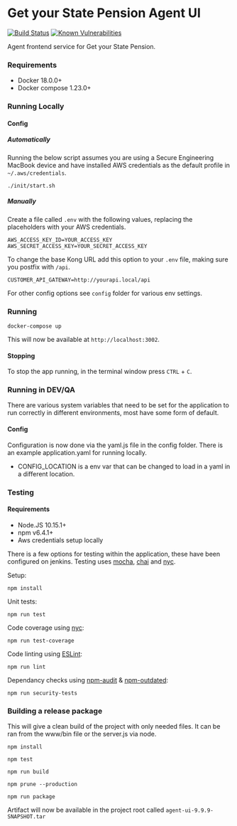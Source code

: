 # Get your State Pension Agent UI
[![Build Status](https://travis-ci.org/dwp/gysp-agent-ui.svg?branch=master)](https://travis-ci.org/dwp/gysp-agent-ui) [![Known Vulnerabilities](https://snyk.io/test/github/dwp/gysp-agent-ui/badge.svg)](https://snyk.io/test/github/dwp/gysp-agent-ui)

Agent frontend service for Get your State Pension.

### Requirements

* Docker 18.0.0+
* Docker compose 1.23.0+

### Running Locally

#### Config

##### Automatically
Running the below script assumes you are using a Secure Engineering MacBook device and have installed AWS credentials as the default profile in `~/.aws/credentials`.

```
./init/start.sh
```

##### Manually

Create a file called `.env` with the following values, replacing the placeholders with your AWS credentials.

```
AWS_ACCESS_KEY_ID=YOUR_ACCESS_KEY
AWS_SECRET_ACCESS_KEY=YOUR_SECRET_ACCESS_KEY
```

To change the base Kong URL add this option to your `.env` file, making sure you postfix with `/api`.

```
CUSTOMER_API_GATEWAY=http://yourapi.local/api
```

For other config options see `config` folder for various env settings.

### Running

```
docker-compose up
```

This will now be available at `http://localhost:3002`.

#### Stopping

To stop the app running, in the terminal window press `CTRL` + `C`.

### Running in DEV/QA

There are various system variables that need to be set for the application to run correctly in different environments, most have some form of default.

#### Config

Configuration is now done via the yaml.js file in the config folder. There is an example application.yaml for running locally.

- CONFIG_LOCATION is a env var that can be changed to load in a yaml in a different location.

### Testing

#### Requirements

* Node.JS 10.15.1+
* npm v6.4.1+
* Aws credentials setup locally

There is a few options for testing within the application, these have been configured on jenkins. Testing uses [mocha](https://github.com/mochajs/mocha), [chai](https://github.com/chaijs/chai) and [nyc](https://github.com/istanbuljs/nyc).

Setup:
```
npm install
```

Unit tests:
```
npm run test
```

Code coverage using [nyc](https://github.com/istanbuljs/nyc):
```
npm run test-coverage
```

Code linting using [ESLint](https://github.com/eslint/eslint):
```
npm run lint
```

Dependancy checks using [npm-audit](https://docs.npmjs.com/cli/audit) & [npm-outdated](https://docs.npmjs.com/cli/outdated):
```
npm run security-tests
```

### Building a release package

This will give a clean build of the project with only needed files. It can be ran from the www/bin file or the server.js via node.

```
npm install

npm test

npm run build

npm prune --production

npm run package
```

Artifact will now be available in the project root called `agent-ui-9.9.9-SNAPSHOT.tar`
